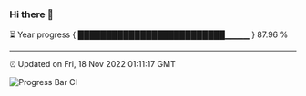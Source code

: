 ### Hi there 👋

⏳ Year progress { ██████████████████████████▁▁▁▁ } 87.96 %

---

⏰ Updated on Fri, 18 Nov 2022 01:11:17 GMT

![Progress Bar CI](https://github.com/liununu/liununu/workflows/Progress%20Bar%20CI/badge.svg)
